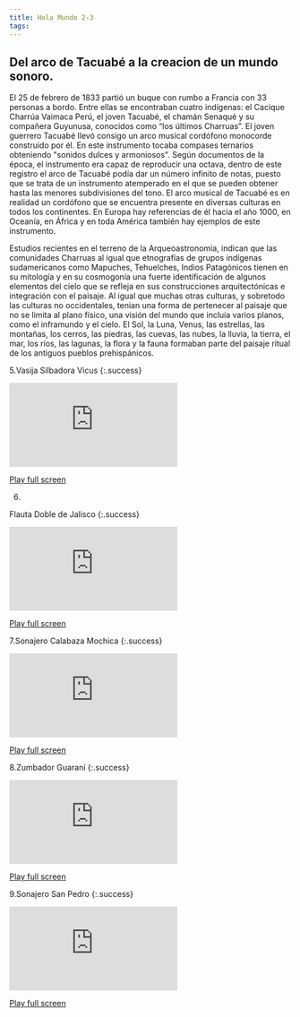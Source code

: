 ```yaml
---
title: Hola Mundo 2-3
tags: 
---
```


## Del arco de Tacuabé a la creacion de un mundo sonoro.

El 25 de febrero de 1833 partió un buque con rumbo a Francia con 33 personas a bordo. Entre ellas se encontraban cuatro indígenas: el Cacique Charrúa Vaimaca Perú, el joven Tacuabé, el chamán Senaqué y su compañera Guyunusa, conocidos como “los últimos Charruas”. El joven guerrero Tacuabé llevó consigo un arco musical cordófono monocorde construido por él. En este instrumento tocaba compases ternarios obteniendo "sonidos dulces y armoniosos". Según documentos de la época, el instrumento era capaz de reproducir una octava, dentro de este registro el arco de Tacuabé podía dar un número infinito de notas, puesto que se trata de un instrumento atemperado en el que se pueden obtener hasta las menores subdivisiones del tono. El arco musical de Tacuabé es en realidad un cordófono que se encuentra presente en diversas culturas en todos los continentes. En Europa hay referencias de él hacia el año 1000, en Oceanía, en África y en toda América también hay ejemplos de este instrumento. 

Estudios recientes en el terreno de la Arqueoastronomía, indican que las comunidades Charruas al igual que etnografías de grupos indígenas sudamericanos como Mapuches, Tehuelches, Indios Patagónicos tienen en su mitología y en su cosmogonía una fuerte identificación de algunos elementos del cielo  que se refleja en sus construcciones arquitectónicas e integración con el paisaje. Al igual que muchas otras culturas, y sobretodo las culturas no occidentales, tenian una forma de pertenecer al paisaje que no se limita al plano físico, una visión del mundo que incluía varios planos, como el inframundo y el cielo. El Sol, la Luna, Venus, las estrellas, las montañas, los cerros, las piedras, las cuevas, las nubes, la lluvia, la tierra, el mar, los ríos, las lagunas, la flora y la fauna formaban parte del paisaje ritual de los antiguos pueblos prehispánicos.

5.Vasija Silbadora Vicus
{:.success}
<div class="container">
  <iframe class="responsive-iframe" src="https://play.maar.world/?g=8&d=0&c=7" style="border: 0" ></iframe>
</div>

<a href="https://play.maar.world/?g=8&d=0&c=7 " rel="Maar World Player" target="_blank"> Play full screen</a> 

6.
Flauta Doble de Jalisco
{:.success}
<div class="container">
  <iframe class="responsive-iframe" src="https://play.maar.world/?g=8&d=0&c=8" style="border: 0" ></iframe>
</div>

<a href="https://play.maar.world/?g=8&d=0&c=8 " rel="Maar World Player" target="_blank"> Play full screen</a> 

7.Sonajero Calabaza Mochica
{:.success}

<div class="container">
  <iframe class="responsive-iframe" src="https://play.maar.world/?g=8&d=0&c=9" style="border: 0" ></iframe>
</div>

<a href="https://play.maar.world/?g=8&d=0&c=9 " rel="Maar World Player" target="_blank"> Play full screen</a> 


8.Zumbador Guaraní
{:.success}
<div class="container">
  <iframe class="responsive-iframe" src="https://play.maar.world/?g=8&d=0&c=10" style="border: 0" ></iframe>
</div>

<a href="https://play.maar.world/?g=8&d=0&c=10 " rel="Maar World Player" target="_blank"> Play full screen</a> 

9.Sonajero San Pedro
{:.success}
<div class="container">
  <iframe class="responsive-iframe" src="https://play.maar.world/?g=8&d=0&c=11" style="border: 0" ></iframe>
</div>

<a href="https://play.maar.world/?g=8&d=0&c=11 " rel="Maar World Player" target="_blank"> Play full screen</a> 

